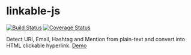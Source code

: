 # linkable-js

[![Build Status](https://travis-ci.org/meyt/linkable.js.svg?branch=master)](https://travis-ci.org/meyt/linkable.js)
[![Coverage Status](https://coveralls.io/repos/github/meyt/linkable.js/badge.svg?branch=master)](https://coveralls.io/github/meyt/linkable.js?branch=master)

Detect URI, Email, Hashtag and Mention from plain-text and convert into HTML clickable hyperlink.
[Demo](https://meyt.github.io/linkable.js/)
